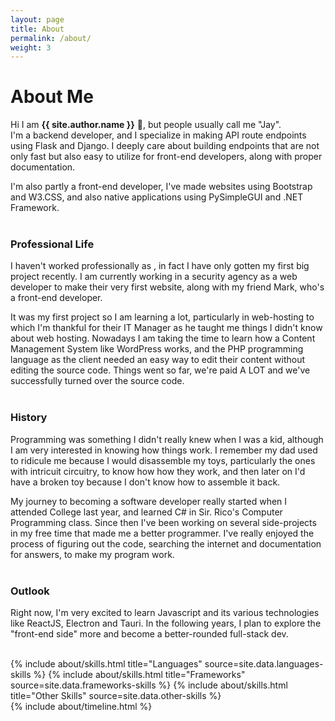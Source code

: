 ```yaml
---
layout: page
title: About
permalink: /about/
weight: 3
---
```


# **About Me**

Hi I am **{{ site.author.name }}** :wave:, but people usually call me "Jay".<br>
I'm a backend developer, and I specialize in making API route endpoints using Flask and Django. I deeply care about building endpoints that are not only fast but also easy to utilize for front-end developers, along with proper documentation.

I'm also partly a front-end developer, I've made websites using Bootstrap and W3.CSS, and also native applications using PySimpleGUI and .NET Framework.
<br><br>

### Professional Life

I haven't worked professionally as , in fact I have only gotten my first big project recently. I am currently working in a security agency as a web developer to make their very first website, along with my friend Mark, who's a front-end developer. 

It was my first project so I am learning a lot, particularly in web-hosting to which I'm thankful for their IT Manager as he taught me things I didn't know about web hosting. Nowadays I am taking the time to learn how a Content Management System like WordPress works, and the PHP programming language as the client needed an easy way to edit their content without editing the source code. Things went so far, we're paid A LOT and we've successfully turned over the source code.
<br><br>

### History

Programming was something I didn't really knew when I was a kid, although I am very interested in knowing how things work. I remember my dad used to ridicule me because I would disassemble my toys, particularly the ones with intricuit circuitry, to know how how they work, and then later on I'd have a broken toy because I don't know how to assemble it back.

My journey to becoming a software developer really started when I attended College last year, and learned C# in Sir. Rico's Computer Programming class. Since then I've been working on several side-projects in my free time that made me a better programmer. I've really enjoyed the process of figuring out the code, searching the internet and documentation for answers, to make my program work.
<br><br>

### Outlook

Right now, I'm very excited to learn Javascript and its various technologies like ReactJS, Electron and Tauri. In the following years, I plan to explore the "front-end side" more and become a better-rounded full-stack dev.
<br><br>

<div class="row">
{% include about/skills.html title="Languages" source=site.data.languages-skills %}
{% include about/skills.html title="Frameworks" source=site.data.frameworks-skills %}
{% include about/skills.html title="Other Skills" source=site.data.other-skills %}
</div>

<div class="row">
{% include about/timeline.html %}
</div>